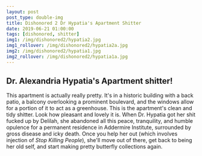 ```yaml
---
layout: post
post_type: double-img
title: Dishonored 2 Dr Hypatia's Apartment Shitter
date: 2019-06-21 01:00:00
tags: [dishonored, shitter]
img1: /img/dishonored2/hypatia2.jpg
img1_rollover: /img/dishonored2/hypatia2a.jpg
img2: /img/dishonored2/hypatia1.jpg
img2_rollover: /img/dishonored2/hypatia1a.jpg
---
```

## Dr. Alexandria Hypatia's Apartment shitter!

This apartment is actually really pretty. It's in a historic building with a back patio, a balcony overlooking a prominent boulevard, and the windows allow for a portion of it to act as a greenhouse. This is the apartment's clean and tidy shitter. Look how pleasant and lovely it is. When Dr. Hypatia got her shit fucked up by Delilah, she abandoned all this peace, tranquility, and humble opulence for a permanent residence in Addermire Institute, surrounded by gross disease and icky death. Once you help her out (which involves injection of *Stop Killing People*), she'll move out of there, get back to being her old self, and start making pretty butterfly collections again.
